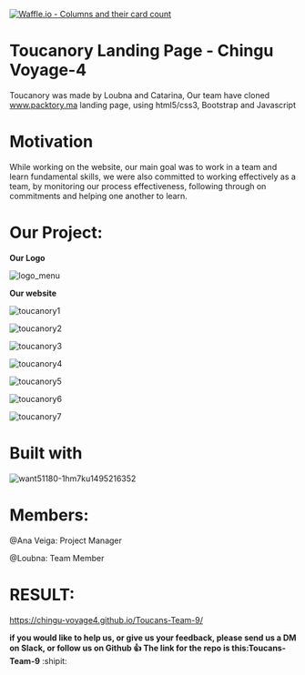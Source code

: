 [![Waffle.io - Columns and their card count](https://badge.waffle.io/chingu-voyage4/Toucans-Team-9.png?columns=all)](https://waffle.io/chingu-voyage4/Toucans-Team-9?utm_source=badge)
# Toucanory Landing Page - Chingu Voyage-4
Toucanory was made by Loubna and Catarina, Our team have cloned www.packtory.ma landing page, using html5/css3, Bootstrap and Javascript 

# Motivation

While working on the website, our main goal was to work in a team and learn fundamental skills, we were also committed to working effectively as a team, by monitoring our process effectiveness, following through on commitments and helping one another to learn.

# Our Project:
**Our Logo**

![logo_menu](https://user-images.githubusercontent.com/25456073/38738736-c9aba47e-3f2a-11e8-8d00-258a2af2de54.png)

**Our website**

![toucanory1](https://user-images.githubusercontent.com/25456073/38739576-340c082a-3f2d-11e8-96f3-2d43f71fcdcd.PNG)

![toucanory2](https://user-images.githubusercontent.com/25456073/38739574-3307b276-3f2d-11e8-9236-3362feba08c5.PNG)

![toucanory3](https://user-images.githubusercontent.com/25456073/38739572-3295c814-3f2d-11e8-8070-08ed414c2239.PNG)

![toucanory4](https://user-images.githubusercontent.com/25456073/38739571-32563ffa-3f2d-11e8-88f3-ddeb3c3d9267.PNG)

![toucanory5](https://user-images.githubusercontent.com/25456073/38739568-3218c76a-3f2d-11e8-8a73-8e2a4efa8215.PNG)

![toucanory6](https://user-images.githubusercontent.com/25456073/38739567-31dd2e30-3f2d-11e8-8353-8a33b4c05bdb.PNG)

![toucanory7](https://user-images.githubusercontent.com/25456073/38739566-31a8ea12-3f2d-11e8-8058-340c120806d8.PNG)

# Built with

![want51180-1hm7ku1495216352](https://user-images.githubusercontent.com/25456073/38740081-8f52df1e-3f2e-11e8-810a-9a1793a6c8b5.png)


# Members:

@Ana Veiga: Project Manager

@Loubna:  Team Member

# RESULT:

https://chingu-voyage4.github.io/Toucans-Team-9/

**if you would like to help us, or give us your feedback, please send us a DM on Slack, or follow us on Github :+1: The link for the repo is this:Toucans-Team-9** :shipit:
